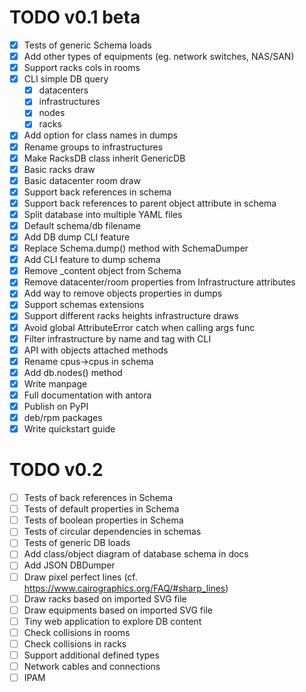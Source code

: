 # TODO v0.1 beta

- [x] Tests of generic Schema loads
- [x] Add other types of equipments (eg. network switches, NAS/SAN)
- [x] Support racks cols in rooms
- [x] CLI simple DB query
  - [x] datacenters
  - [x] infrastructures
  - [x] nodes
  - [x] racks
- [x] Add option for class names in dumps
- [x] Rename groups to infrastructures
- [x] Make RacksDB class inherit GenericDB
- [x] Basic racks draw
- [x] Basic datacenter room draw
- [x] Support back references in schema
- [x] Support back references to parent object attribute in schema
- [x] Split database into multiple YAML files
- [x] Default schema/db filename
- [x] Add DB dump CLI feature
- [x] Replace Schema.dump() method with SchemaDumper
- [x] Add CLI feature to dump schema
- [x] Remove _content object from Schema
- [x] Remove datacenter/room properties from Infrastructure attributes
- [x] Add way to remove objects properties in dumps
- [x] Support schemas extensions
- [x] Support different racks heights infrastructure draws
- [x] Avoid global AttributeError catch when calling args func
- [x] Filter infrastructure by name and tag with CLI
- [x] API with objects attached methods
- [x] Rename cpus→cpus in schema
- [x] Add db.nodes() method
- [x] Write manpage
- [x] Full documentation with antora
- [x] Publish on PyPI
- [x] deb/rpm packages
- [x] Write quickstart guide

# TODO v0.2

- [ ] Tests of back references in Schema
- [ ] Tests of default properties in Schema
- [ ] Tests of boolean properties in Schema
- [ ] Tests of circular dependencies in schemas
- [ ] Tests of generic DB loads
- [ ] Add class/object diagram of database schema in docs
- [ ] Add JSON DBDumper
- [ ] Draw pixel perfect lines (cf. https://www.cairographics.org/FAQ/#sharp_lines)
- [ ] Draw racks based on imported SVG file
- [ ] Draw equipments based on imported SVG file
- [ ] Tiny web application to explore DB content
- [ ] Check collisions in rooms
- [ ] Check collisions in racks
- [ ] Support additional defined types
- [ ] Network cables and connections
- [ ] IPAM
